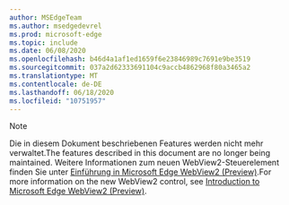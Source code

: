 ```yaml
---
author: MSEdgeTeam
ms.author: msedgedevrel
ms.prod: microsoft-edge
ms.topic: include
ms.date: 06/08/2020
ms.openlocfilehash: b46d4a1af1ed1659f6e23846989c7691e9be3519
ms.sourcegitcommit: 037a2d62333691104c9accb4862968f80a3465a2
ms.translationtype: MT
ms.contentlocale: de-DE
ms.lasthandoff: 06/18/2020
ms.locfileid: "10751957"
---
```

> [!NOTE]
> <span data-ttu-id="b2cea-101">Die in diesem Dokument beschriebenen Features werden nicht mehr verwaltet.</span><span class="sxs-lookup"><span data-stu-id="b2cea-101">The features described in this document are no longer being maintained.</span></span> <span data-ttu-id="b2cea-102">Weitere Informationen zum neuen WebView2-Steuerelement finden Sie unter [Einführung in Microsoft Edge WebView2 (Preview)][MicrosoftEdgeWebview2Index].</span><span class="sxs-lookup"><span data-stu-id="b2cea-102">For more information on the new WebView2 control, see [Introduction to Microsoft Edge WebView2 (Preview)][MicrosoftEdgeWebview2Index].</span></span>  

<!-- image links -->  

<!-- links -->  

[MicrosoftEdgeWebview2Index]: /microsoft-edge/webview2/index "Microsoft Edge (Chrom) WebView2 (Preview)"

